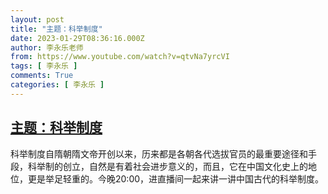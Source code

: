 ```yaml
---
layout: post
title: "主题：科举制度"
date: 2023-01-29T08:36:16.000Z
author: 李永乐老师
from: https://www.youtube.com/watch?v=qtvNa7yrcVI
tags: [ 李永乐 ]
comments: True
categories: [ 李永乐 ]
---
```

<!--1674981376000-->
[主题：科举制度](https://www.youtube.com/watch?v=qtvNa7yrcVI)
------

<div>
科举制度自隋朝隋文帝开创以来，历来都是各朝各代选拔官员的最重要途径和手段，科举制的创立，自然是有着社会进步意义的，而且，它在中国文化史上的地位，更是举足轻重的。今晚20:00，进直播间一起来讲一讲中国古代的科举制度。
</div>
